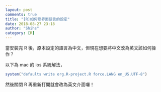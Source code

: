 ```yaml
---
layout: post
comments: true
title: "[R]如何修界面語言的設定"
date: 2018-08-27 23:18
author: "Shihs"
category: [R]
---
```


當安裝完 R 後，原本設定的語言為中文，但現在想要將中文改為英文該如何操作？

以下為 mac 的 ios 系統解法，

```R
system("defaults write org.R-project.R force.LANG en_US.UTF-8")
```

然後關閉 R 再重新打開就會改為英文介面囉！
